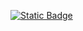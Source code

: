 [![Static Badge](https://img.shields.io/badge/Virustotal-Malware_not_found-39ac4c)](https://www.virustotal.com/gui/file-analysis/ODlkOTVlYTk1OWY0ZmZiZTIzZDY4ZGQ1MWZmNjZlYzU6MTcxMTMxOTYzMQ==)
